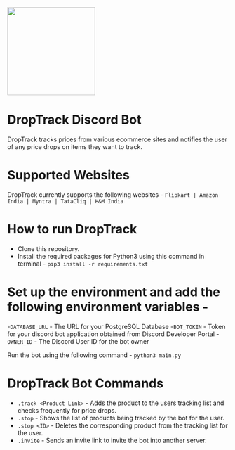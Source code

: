 <img src="https://i.imgur.com/vh2Cjlq.png" width=200 align=center>

# DropTrack Discord Bot
 DropTrack tracks prices from various ecommerce sites and notifies the user of any price drops on items they want to track.
# Supported Websites
 DropTrack currently supports the following websites - `Flipkart | Amazon India | Myntra | TataCliq | H&M India`

# How to run DropTrack

- Clone this repository.
- Install the required packages for Python3 using this command in terminal - `pip3 install -r requirements.txt`

# Set up the environment and add the following environment variables -
-`DATABASE_URL` - The URL for your PostgreSQL Database
-`BOT_TOKEN` - Token for your discord bot application obtained from Discord Developer Portal
-`OWNER_ID` - The Discord User ID for the bot owner

Run the bot using the following command - `python3 main.py`

# DropTrack Bot Commands

- `.track <Product Link>` - Adds the product to the users tracking list and checks frequently for price drops.
- `.stop` - Shows the list of products being tracked by the bot for the user.
- `.stop <ID>` - Deletes the corresponding product from the tracking list for the user.
- `.invite` - Sends an invite link to invite the bot into another server.
